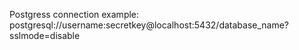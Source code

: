 Postgress connection example:
postgresql://username:secretkey@localhost:5432/database_name?sslmode=disable
